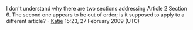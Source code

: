 I don't understand why there are two sections addressing Article 2
Section 6. The second one appears to be out of order; is it supposed to
apply to a different article? - [Katie](User:Katie) 15:23, 27
February 2009 (UTC)
